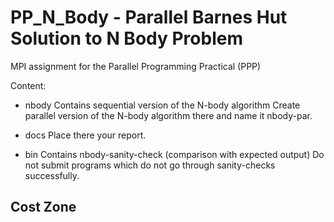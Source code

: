# PP_N_Body - Parallel Barnes Hut Solution to N Body Problem

MPI assignment for the Parallel Programming Practical (PPP)

Content:

- nbody		Contains sequential version of the N-body algorithm
			Create parallel version of the N-body algorithm there 
			and name it nbody-par.

- docs		Place there your report.

- bin		Contains nbody-sanity-check (comparison with expected output)
			Do not submit programs which do not go through sanity-checks successfully.

## Cost Zone
